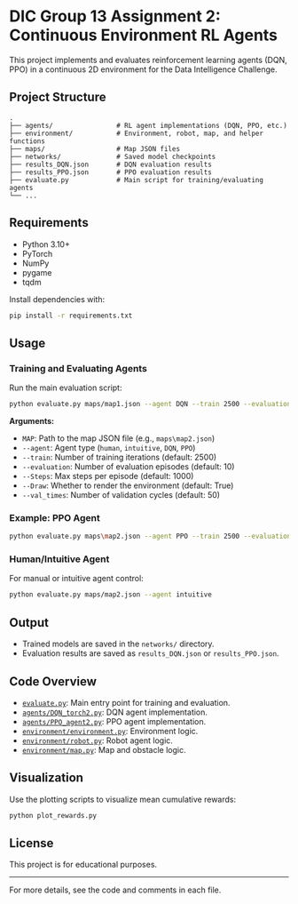 # DIC Group 13 Assignment 2: Continuous Environment RL Agents

This project implements and evaluates reinforcement learning agents (DQN, PPO) in a continuous 2D environment for the Data Intelligence Challenge.

## Project Structure

```
.
├── agents/                # RL agent implementations (DQN, PPO, etc.)
├── environment/           # Environment, robot, map, and helper functions
├── maps/                  # Map JSON files
├── networks/              # Saved model checkpoints
├── results_DQN.json       # DQN evaluation results
├── results_PPO.json       # PPO evaluation results
├── evaluate.py            # Main script for training/evaluating agents
└── ...
```

## Requirements

- Python 3.10+
- PyTorch
- NumPy
- pygame
- tqdm

Install dependencies with:

```sh
pip install -r requirements.txt
```

## Usage

### Training and Evaluating Agents

Run the main evaluation script:

```sh
python evaluate.py maps/map1.json --agent DQN --train 2500 --evaluation 10 --Steps 1000 --Draw True --val_times 50
```

**Arguments:**
- `MAP`: Path to the map JSON file (e.g., `maps\map2.json`)
- `--agent`: Agent type (`human`, `intuitive`, `DQN`, `PPO`)
- `--train`: Number of training iterations (default: 2500)
- `--evaluation`: Number of evaluation episodes (default: 10)
- `--Steps`: Max steps per episode (default: 1000)
- `--Draw`: Whether to render the environment (default: True)
- `--val_times`: Number of validation cycles (default: 50)

### Example: PPO Agent

```sh
python evaluate.py maps\map2.json --agent PPO --train 2500 --evaluation 10 --Steps 1000 --Draw True --val_times 50
```

### Human/Intuitive Agent

For manual or intuitive agent control:

```sh
python evaluate.py maps/map2.json --agent intuitive
```

## Output

- Trained models are saved in the `networks/` directory.
- Evaluation results are saved as `results_DQN.json` or `results_PPO.json`.

## Code Overview

- [`evaluate.py`](evaluate.py): Main entry point for training and evaluation.
- [`agents/DQN_torch2.py`](agents/DQN_torch2.py): DQN agent implementation.
- [`agents/PPO_agent2.py`](agents/PPO_agent2.py): PPO agent implementation.
- [`environment/environment.py`](environment/environment.py): Environment logic.
- [`environment/robot.py`](environment/robot.py): Robot agent logic.
- [`environment/map.py`](environment/map.py): Map and obstacle logic.

## Visualization

Use the plotting scripts to visualize mean cumulative rewards:

```sh
python plot_rewards.py
```

## License

This project is for educational purposes.

---

For more details, see the code and comments in each file.